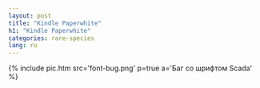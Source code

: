 ```yaml
---
layout: post
title: "Kindle Paperwhite"
h1: "Kindle Paperwhite"
categories: rare-species
lang: ru
---
```


{% include pic.htm src='font-bug.png' p=true a='Баг со шрифтом Scada' %}